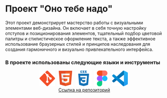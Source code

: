 <div>
  <h1>Проект "Оно тебе надо"</h1>
  <p>Этот проект демонстрирует мастерство работы с визуальными элементами веб-дизайна. Он включает в себя точную настройку отступов и позиционирования элементов, тщательный подбор цветовой палитры и стилистическое оформление текста, а также эффективное использование браузерных стилей и принципов наследования для создания гармоничного и визуально привлекательного интерфейса.
  </p>
   <h3>В проекте использованы следующие языки и инструменты</h3>
   <div align="center">
    <img height="50" width="50" src="https://github.com/devicons/devicon/blob/master/icons/git/git-original.svg" alt="git" title="git"/>&nbsp;
    <img height="50" width="50" src="https://github.com/devicons/devicon/blob/master/icons/html5/html5-original.svg" alt="html" title="html"/>&nbsp;
    <img height="50" width="50" src="https://github.com/devicons/devicon/blob/master/icons/css3/css3-plain-wordmark.svg" alt="css" title="css"/>&nbsp;
    <img height="50" width="50" src="https://github.com/devicons/devicon/blob/master/icons/figma/figma-original.svg" alt="figma" title="figma"/>&nbsp;
    <img height="50" width="50" src="https://github.com/devicons/devicon/blob/master/icons/vscode/vscode-original.svg" alt="vscode" title="vscode"/>&nbsp;
  </div>
  <div align="center">
     <a href="https://github.com/YanaPolyanskaya/ono-tebe-nado.git">Ссылка на репозиторий</a>
  </div>
</div>
